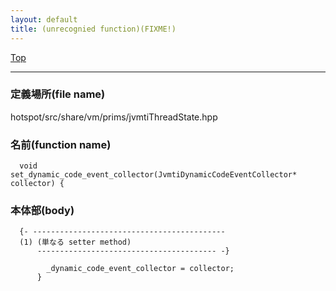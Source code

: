 ```yaml
---
layout: default
title: (unrecognied function)(FIXME!)
---
```

[Top](../index.html)

--- 
### 定義場所(file name)
hotspot/src/share/vm/prims/jvmtiThreadState.hpp

### 名前(function name)
```
  void set_dynamic_code_event_collector(JvmtiDynamicCodeEventCollector* collector) {
```

### 本体部(body)
```
  {- -------------------------------------------
  (1) (単なる setter method)
      ---------------------------------------- -}

	    _dynamic_code_event_collector = collector;
	  }
	
```


